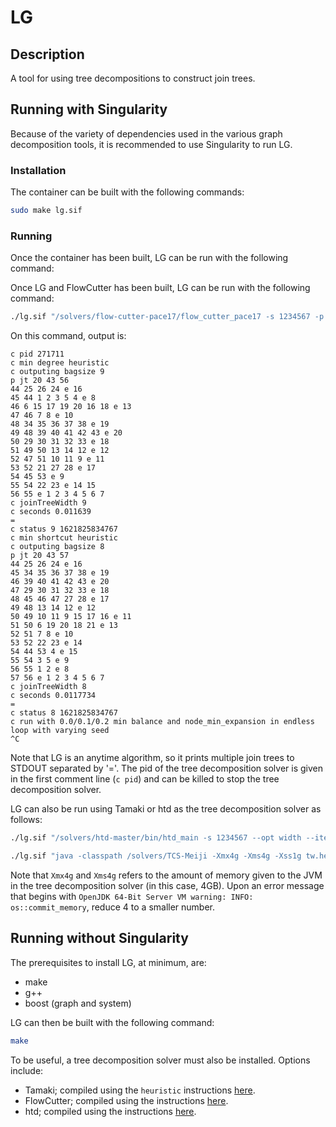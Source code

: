 # LG

## Description

A tool for using tree decompositions to construct join trees.

## Running with Singularity

Because of the variety of dependencies used in the various graph decomposition tools, it is recommended to use Singularity to run LG.

### Installation

The container can be built with the following commands:
```bash
sudo make lg.sif
```

### Running

Once the container has been built, LG can be run with the following command:

Once LG and FlowCutter has been built, LG can be run with the following command:
```bash
./lg.sif "/solvers/flow-cutter-pace17/flow_cutter_pace17 -s 1234567 -p 100" <../examples/s27_3_2.wpcnf
```

On this command, output is:
```
c pid 271711
c min degree heuristic
c outputing bagsize 9
p jt 20 43 56
44 25 26 24 e 16
45 44 1 2 3 5 4 e 8
46 6 15 17 19 20 16 18 e 13
47 46 7 8 e 10
48 34 35 36 37 38 e 19
49 48 39 40 41 42 43 e 20
50 29 30 31 32 33 e 18
51 49 50 13 14 12 e 12
52 47 51 10 11 9 e 11
53 52 21 27 28 e 17
54 45 53 e 9
55 54 22 23 e 14 15
56 55 e 1 2 3 4 5 6 7
c joinTreeWidth 9
c seconds 0.011639
=
c status 9 1621825834767
c min shortcut heuristic
c outputing bagsize 8
p jt 20 43 57
44 25 26 24 e 16
45 34 35 36 37 38 e 19
46 39 40 41 42 43 e 20
47 29 30 31 32 33 e 18
48 45 46 47 27 28 e 17
49 48 13 14 12 e 12
50 49 10 11 9 15 17 16 e 11
51 50 6 19 20 18 21 e 13
52 51 7 8 e 10
53 52 22 23 e 14
54 44 53 4 e 15
55 54 3 5 e 9
56 55 1 2 e 8
57 56 e 1 2 3 4 5 6 7
c joinTreeWidth 8
c seconds 0.0117734
=
c status 8 1621825834767
c run with 0.0/0.1/0.2 min balance and node_min_expansion in endless loop with varying seed
^C
```
Note that LG is an anytime algorithm, so it prints multiple join trees to STDOUT separated by '='.
The pid of the tree decomposition solver is given in the first comment line (`c pid`) and can be killed to stop the tree decomposition solver.

LG can also be run using Tamaki or htd as the tree decomposition solver as follows:
```bash
./lg.sif "/solvers/htd-master/bin/htd_main -s 1234567 --opt width --iterations 0 --strategy challenge --print-progress --preprocessing full" <../examples/s27_3_2.wpcnf
```
```bash
./lg.sif "java -classpath /solvers/TCS-Meiji -Xmx4g -Xms4g -Xss1g tw.heuristic.MainDecomposer -s 1234567 -p 100" <../examples/s27_3_2.wpcnf
```
Note that `Xmx4g` and `Xms4g` refers to the amount of memory given to the JVM in the tree decomposition solver (in this case, 4GB).
Upon an error message that begins with `OpenJDK 64-Bit Server VM warning: INFO: os::commit_memory`, reduce 4 to a smaller number.

## Running without Singularity

The prerequisites to install LG, at minimum, are:
* make
* g++
* boost (graph and system)

LG can then be built with the following command:
```bash
make
```

To be useful, a tree decomposition solver must also be installed.
Options include:
* Tamaki; compiled using the `heuristic` instructions [here](solvers/TCS-Meiji).
* FlowCutter; compiled using the instructions [here](solvers/flow-cutter-pace17).
* htd; compiled using the instructions [here](solvers/htd-master).
